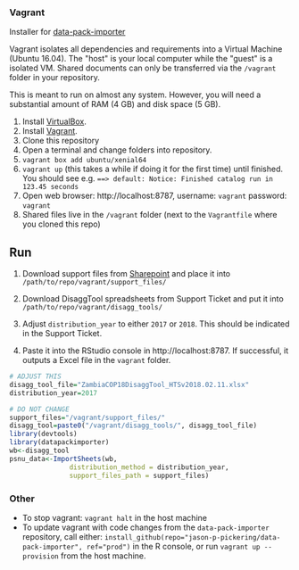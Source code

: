 ### Vagrant

Installer for [data-pack-importer](https://github.com/jason-p-pickering/data-pack-importer)

Vagrant isolates all dependencies and requirements into a Virtual Machine (Ubuntu 16.04). The "host" is your local computer while the "guest" is a isolated VM. Shared documents can only be transferred via the `/vagrant` folder in your repository.

This is meant to run on almost any system. However, you will need a substantial amount of RAM (4 GB) and disk space (5 GB).

1. Install [VirtualBox](https://www.virtualbox.org/wiki/Downloads).
2. Install [Vagrant](https://www.vagrantup.com/downloads).
3. Clone this repository
4. Open a terminal and change folders into repository.
5. `vagrant box add ubuntu/xenial64`
6. `vagrant up` (this takes a while if doing it for the first time) until finished. You should see e.g. `==> default: Notice: Finished catalog run in 123.45 seconds`
7. Open web browser: http://localhost:8787, username: `vagrant` password: `vagrant`
8. Shared files live in the `/vagrant` folder (next to the `Vagrantfile` where you cloned this repo)

## Run

1. Download support files from [Sharepoint](https://www.pepfar.net/Project-Pages/collab-38/Shared%20Documents/Forms/AllItems.aspx?RootFolder=%2FProject-Pages%2Fcollab-38%2FShared%20Documents%2FCOP18%20Target%20Setting%20Process%20Improvement%2FImport%20Team&FolderCTID=0x012000C4AC9B35DC4AB84FAEEF47AE703A28CE00C799CA85D140EF45960B9C47CE99E19F&View=%7BA8BAC8D0-846B-4EFE-8763-758855081F5D%7D&InitialTabId=Ribbon%2EDocument&VisibilityContext=WSSTabPersistence#InplviewHasha8bac8d0-846b-4efe-8763-758855081f5d=RootFolder%3D%252FProject%252DPages%252Fcollab%252D38%252FShared%2520Documents%252FCOP18%2520Target%2520Setting%2520Process%2520Improvement%252FImport%2520Team) and place it into `/path/to/repo/vagrant/support_files/`

2. Download DisaggTool spreadsheets from Support Ticket and put it into `/path/to/repo/vagrant/disagg_tools/`

3. Adjust `distribution_year` to either `2017` or `2018`. This should be indicated in the Support Ticket.

4. Paste it into the RStudio console in http://localhost:8787. If successful, it outputs a Excel file in the `vagrant` folder.


```R
# ADJUST THIS
disagg_tool_file="ZambiaCOP18DisaggTool_HTSv2018.02.11.xlsx"
distribution_year=2017

# DO NOT CHANGE
support_files="/vagrant/support_files/"
disagg_tool=paste0("/vagrant/disagg_tools/", disagg_tool_file)
library(devtools)
library(datapackimporter)
wb<-disagg_tool
psnu_data<-ImportSheets(wb,
               distribution_method = distribution_year,
               support_files_path = support_files)
```

### Other

- To stop vagrant: `vagrant halt` in the host machine
- To update vagrant with code changes from the `data-pack-importer` repository, call either: `install_github(repo="jason-p-pickering/data-pack-importer", ref="prod")` in the R console, or run `vagrant up --provision` from the host machine.
